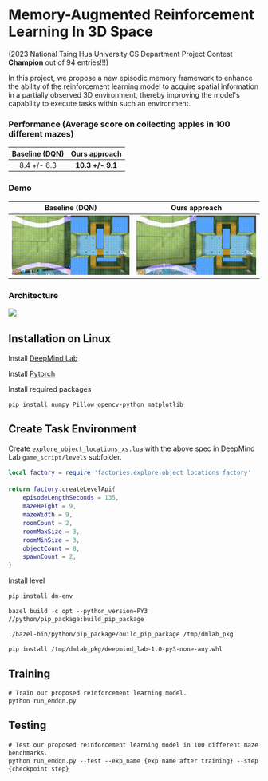# Memory-Augmented Reinforcement Learning In 3D Space
(2023 National Tsing Hua University CS Department Project Contest **Champion** out of 94 entries!!!)

In this project, we propose a new episodic memory framework to enhance the ability of the reinforcement learning model to acquire spatial information in a partially observed 3D environment, thereby improving the model's capability to execute tasks within such an environment.

### Performance (Average score on collecting apples in 100 different mazes)
<center>

|Baseline (DQN) | Ours approach |
|:-----------:|:-----------:|
|8.4 +/- 6.3|**10.3 +/- 9.1**|

</center>

### Demo
<center>

| Baseline (DQN) | Ours approach |
|:-----------:|:------------:|
|![](figure/dqn.gif)|![](figure/ours.gif)|

</center>


### Architecture
![](figure/architecture.png)

## Installation on Linux

Install [DeepMind Lab](https://github.com/google-deepmind/lab)

Install [Pytorch](https://pytorch.org/get-started/locally/)

Install required packages
```shell
pip install numpy Pillow opencv-python matplotlib 
```

## Create Task Environment
Create `explore_object_locations_xs.lua` with the above spec in DeepMind Lab `game_script/levels` subfolder.
```lua
local factory = require 'factories.explore.object_locations_factory'

return factory.createLevelApi{
    episodeLengthSeconds = 135,
    mazeHeight = 9,
    mazeWidth = 9,
    roomCount = 2,
    roomMaxSize = 3,
    roomMinSize = 3,
    objectCount = 8,
    spawnCount = 2,
}
```

Install level
```shell
pip install dm-env
```
```shell
bazel build -c opt --python_version=PY3 //python/pip_package:build_pip_package
```
```shell
./bazel-bin/python/pip_package/build_pip_package /tmp/dmlab_pkg
```
```shell
pip install /tmp/dmlab_pkg/deepmind_lab-1.0-py3-none-any.whl
```

## Training
```shell
# Train our proposed reinforcement learning model.
python run_emdqn.py
```

## Testing
```shell
# Test our proposed reinforcement learning model in 100 different maze benchmarks.
python run_emdqn.py --test --exp_name {exp name after training} --step {checkpoint step}
```
